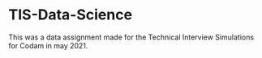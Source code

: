 # TIS-Data-Science
This was a data assignment made for the Technical Interview Simulations for Codam in may 2021.
